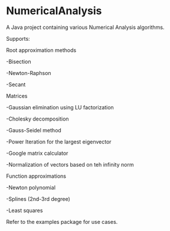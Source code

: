 # NumericalAnalysis
A Java project containing various Numerical Analysis algorithms.

Supports:

Root approximation methods

  -Bisection

  -Newton-Raphson

  -Secant

Matrices

  -Gaussian elimination using LU factorization

  -Cholesky decomposition

  -Gauss-Seidel method

  -Power Iteration for the largest eigenvector

  -Google matrix calculator

  -Normalization of vectors based on teh infinity norm

Function approximations

  -Newton polynomial
  
  -Splines (2nd-3rd degree)
  
  -Least squares


Refer to the examples package for use cases.
